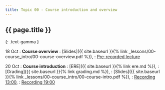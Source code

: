 ```yaml
---
title: Topic 00 - Course introduction and overview
---
```


## {{ page.title }}
{: .text-gamma }

18 Oct
: **Course overview**
  : [Slides]({{ site.baseurl }}{% link _lessons/00-course_intro/00-course-overview.pdf %}),
  : [Pre-recorded lecture](https://www.youtube.com/playlist?list=PLeIbBi3CwMZwtZLp1C0jv1mmXL5wTWZ6k)

20 Oct
: **Course introduction**
  : [ERE]({{ site.baseurl }}{% link ere.md %}),
  : [Grading]({{ site.baseurl }}{% link grading.md %}),
  : [Slides]({{ site.baseurl }}{% link _lessons/00-course_intro/00-course-intro.pdf %}),
  : [Recording 13:00](https://youtu.be/O5K-YL5nJKQ),
  : [Recording 19:00](https://youtu.be/rK1ssTSZd7M)
